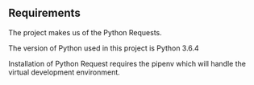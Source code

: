 

## Requirements

The project makes us of the Python Requests.

The version of Python used in this project is Python 3.6.4

Installation of Python Request requires the pipenv which will handle the virtual 
development environment. 

